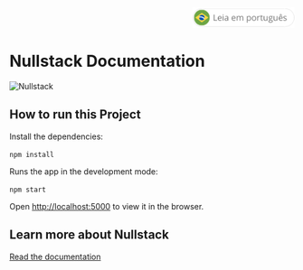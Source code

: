 <div align="right">
  <a href="./README.br.md">
    <img src="https://raw.githubusercontent.com/GuiDevloper/multi-language-readme-template/master/.github/lg-button-pt.png" alt="pt-br" width="180px">
  </a>
</div>

# Nullstack Documentation

<img src='https://raw.githubusercontent.com/nullstack/nullstack/master/nullstack.png' height='60' alt='Nullstack' />

## How to run this Project

Install the dependencies:

`npm install`

Runs the app in the development mode:

`npm start`

Open [http://localhost:5000](http://localhost:5000) to view it in the browser.

## Learn more about Nullstack

[Read the documentation](https://nullstack.app/getting-started)